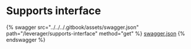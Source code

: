 # Supports interface

{% swagger src="../../../.gitbook/assets/swagger.json" path="/leverager/supports-interface" method="get" %}
[swagger.json](../../../.gitbook/assets/swagger.json)
{% endswagger %}
